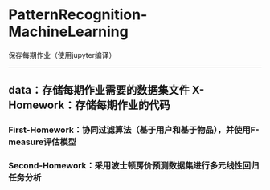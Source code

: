 # PatternRecognition-MachineLearning
保存每期作业（使用jupyter编译）

----------------------
data：存储每期作业需要的数据集文件
X-Homework：存储每期作业的代码
----------------------

### First-Homework：协同过滤算法（基于用户和基于物品），并使用F-measure评估模型
### Second-Homework：采用波士顿房价预测数据集进行多元线性回归任务分析

